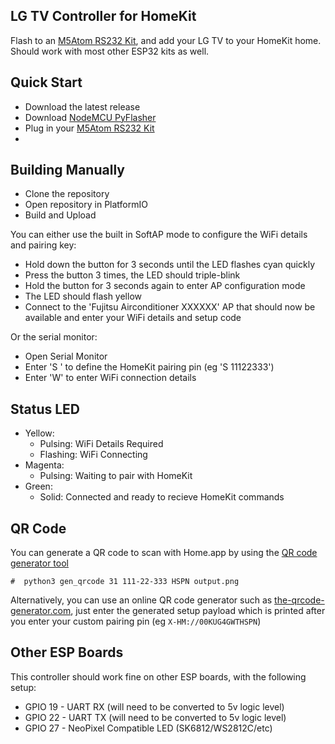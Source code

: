 LG TV Controller for HomeKit
----------
Flash to an [M5Atom RS232 Kit](https://shop.m5stack.com/collections/atom-series/products/atom-rs232-kit), and add your LG TV to your HomeKit home. Should work with most other ESP32 kits as well.

Quick Start
-----------

* Download the latest release
* Download [NodeMCU PyFlasher](https://github.com/marcelstoer/nodemcu-pyflasher)
* Plug in your [M5Atom RS232 Kit](https://shop.m5stack.com/collections/atom-series/products/atom-rs232-kit)
* 

Building Manually
-----------------

* Clone the repository
* Open repository in PlatformIO
* Build and Upload

You can either use the built in SoftAP mode to configure the WiFi details and pairing key:
* Hold down the button for 3 seconds until the LED flashes cyan quickly
* Press the button 3 times, the LED should triple-blink
* Hold the button for 3 seconds again to enter AP configuration mode
* The LED should flash yellow
* Connect to the 'Fujitsu Airconditioner XXXXXX' AP that should now be available and enter your WiFi details and setup code

Or the serial monitor:
* Open Serial Monitor
* Enter 'S <HOMEKIT PIN>' to define the HomeKit pairing pin (eg 'S 11122333')
* Enter 'W' to enter WiFi connection details


Status LED
----------
- Yellow: 
  - Pulsing: WiFi Details Required
  - Flashing: WiFi Connecting
- Magenta:
  - Pulsing: Waiting to pair with HomeKit
- Green: 
  - Solid: Connected and ready to recieve HomeKit commands

QR Code
-------

You can generate a QR code to scan with Home.app by using the [QR code generator tool](https://github.com/maximkulkin/esp-homekit/tree/master/tools)

```#  python3 gen_qrcode 31 111-22-333 HSPN output.png```

Alternatively, you can use an online QR code generator such as [the-qrcode-generator.com](https://www.the-qrcode-generator.com/), just enter the generated setup payload which is printed after you enter your custom pairing pin (eg `X-HM://00KUG4GWTHSPN`)

Other ESP Boards
----------------

This controller should work fine on other ESP boards, with the following setup:
- GPIO 19 - UART RX (will need to be converted to 5v logic level)
- GPIO 22 - UART TX (will need to be converted to 5v logic level)
- GPIO 27 - NeoPixel Compatible LED (SK6812/WS2812C/etc)



